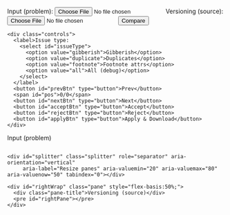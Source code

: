 <!DOCTYPE html>
<html>
<head>
  <meta charset="utf-8"/>
  <title>XML Proofing — Side by Side</title>
  <link rel="stylesheet" href="/static/styles.css">
  <script src="/static/script.js" defer></script>
  <script src="https://cdn.jsdelivr.net/npm/gsap@3.12.5/dist/gsap.min.js"></script>
</head>
<body>
  <div class="top">
    <form id="uploadForm">
      <!-- LEFT is Input (problem) ; RIGHT is Versioning (source) -->
      <label>Input (problem): <input type="file" name="original" required></label>
      <label>Versioning (source): <input type="file" name="modified" required></label>
      <button type="submit">Compare</button>
    </form>

    <div class="controls">
      <label>Issue type:
        <select id="issueType">
          <option value="gibberish">Gibberish</option>
          <option value="duplicate">Duplicates</option>
          <option value="footnote">Footnote attrs</option>
          <option value="all">All (debug)</option>
        </select>
      </label>
      <button id="prevBtn" type="button">Prev</button>
      <span id="pos">0/0</span>
      <button id="nextBtn" type="button">Next</button>
      <button id="acceptBtn" type="button">Accept</button>
      <button id="rejectBtn" type="button">Reject</button>
      <button id="applyBtn" type="button">Apply & Download</button>
    </div>
  </div>

  <div id="panes" class="panes" aria-label="Side by side diff panes">
    <div id="leftWrap" class="pane" style="flex-basis:50%;">
      <div class="pane-title">Input (problem)</div>
      <pre id="leftPane"></pre>
    </div>

    <div id="splitter" class="splitter" role="separator" aria-orientation="vertical"
         aria-label="Resize panes" aria-valuemin="20" aria-valuemax="80" aria-valuenow="50" tabindex="0"></div>

    <div id="rightWrap" class="pane" style="flex-basis:50%;">
      <div class="pane-title">Versioning (source)</div>
      <pre id="rightPane"></pre>
    </div>
  </div>
</body>
</html>
